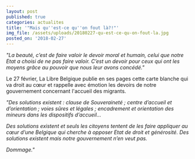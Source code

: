 ```yaml
---
layout: post
published: true
categories: actualites
title: '"Mais qu''est-ce qu''on fout là?!"'
img_file: /assets/uploads/20180227-qu-est-ce-qu-on-fout-la.jpg
posted_on: '2018-02-27'
---
```

_"La beauté, c’est de faire valoir le devoir moral et humain, celui que notre Etat a choisi de ne pas faire valoir. C’est un devoir pour ceux qui ont les moyens grâce au pouvoir que nous leur avons concédé."_

Le 27 février, La Libre Belgique publie en ses pages cette carte blanche qui va droit au cœur et rappelle avec émotion les devoirs de notre gouvernement concernant l'accueil des migrants.

_"Des solutions existent : clause de Souveraineté ; centre d’accueil et d’orientation ; voies sûres et légales ; encadrement et orientation des mineurs dans les dispositifs d’accueil…_

_Des solutions existent et seuls les citoyens tentent de les faire appliquer au cœur d’une Belgique qui cherche à opposer Etat de droit et générosité. Des solutions existent mais notre gouvernement n’en veut pas._

_Dommage."_
